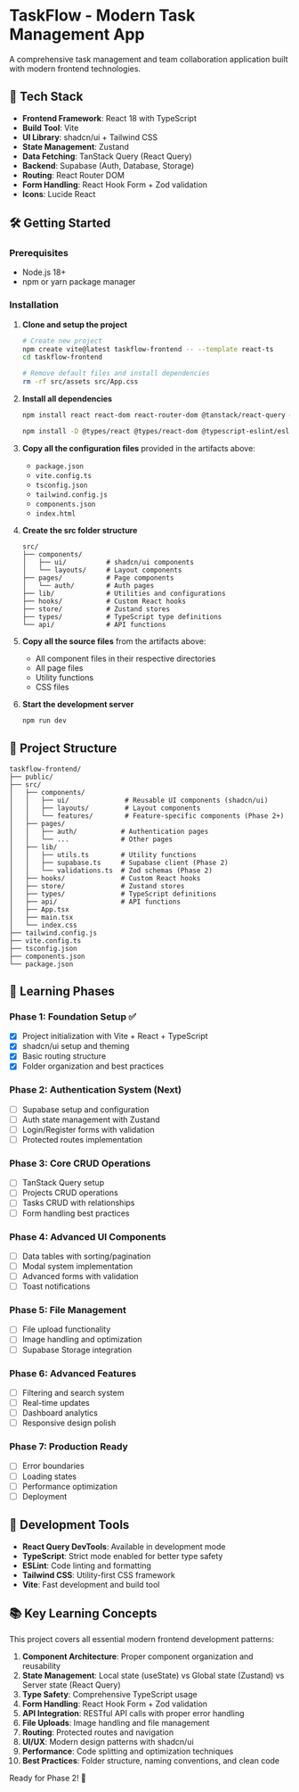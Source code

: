 # TaskFlow - Modern Task Management App

A comprehensive task management and team collaboration application built with modern frontend technologies.

## 🚀 Tech Stack

- **Frontend Framework**: React 18 with TypeScript
- **Build Tool**: Vite
- **UI Library**: shadcn/ui + Tailwind CSS
- **State Management**: Zustand
- **Data Fetching**: TanStack Query (React Query)
- **Backend**: Supabase (Auth, Database, Storage)
- **Routing**: React Router DOM
- **Form Handling**: React Hook Form + Zod validation
- **Icons**: Lucide React

## 🛠️ Getting Started

### Prerequisites

- Node.js 18+
- npm or yarn package manager

### Installation

1. **Clone and setup the project**

   ```bash
   # Create new project
   npm create vite@latest taskflow-frontend -- --template react-ts
   cd taskflow-frontend

   # Remove default files and install dependencies
   rm -rf src/assets src/App.css
   ```

2. **Install all dependencies**

   ```bash
   npm install react react-dom react-router-dom @tanstack/react-query @tanstack/react-query-devtools zustand @supabase/supabase-js react-hook-form @hookform/resolvers zod class-variance-authority clsx tailwind-merge lucide-react sonner date-fns

   npm install -D @types/react @types/react-dom @typescript-eslint/eslint-plugin @typescript-eslint/parser @vitejs/plugin-react autoprefixer postcss tailwindcss tailwindcss-animate typescript vite
   ```

3. **Copy all the configuration files** provided in the artifacts above:

   - `package.json`
   - `vite.config.ts`
   - `tsconfig.json`
   - `tailwind.config.js`
   - `components.json`
   - `index.html`

4. **Create the src folder structure**

   ```
   src/
   ├── components/
   │   ├── ui/          # shadcn/ui components
   │   └── layouts/     # Layout components
   ├── pages/           # Page components
   │   └── auth/        # Auth pages
   ├── lib/             # Utilities and configurations
   ├── hooks/           # Custom React hooks
   ├── store/           # Zustand stores
   ├── types/           # TypeScript type definitions
   └── api/             # API functions
   ```

5. **Copy all the source files** from the artifacts above:

   - All component files in their respective directories
   - All page files
   - Utility functions
   - CSS files

6. **Start the development server**
   ```bash
   npm run dev
   ```

## 📁 Project Structure

```
taskflow-frontend/
├── public/
├── src/
│   ├── components/
│   │   ├── ui/              # Reusable UI components (shadcn/ui)
│   │   ├── layouts/         # Layout components
│   │   └── features/        # Feature-specific components (Phase 2+)
│   ├── pages/
│   │   ├── auth/           # Authentication pages
│   │   └── ...             # Other pages
│   ├── lib/
│   │   ├── utils.ts        # Utility functions
│   │   ├── supabase.ts     # Supabase client (Phase 2)
│   │   └── validations.ts  # Zod schemas (Phase 2)
│   ├── hooks/              # Custom React hooks
│   ├── store/              # Zustand stores
│   ├── types/              # TypeScript definitions
│   ├── api/                # API functions
│   ├── App.tsx
│   ├── main.tsx
│   └── index.css
├── tailwind.config.js
├── vite.config.ts
├── tsconfig.json
├── components.json
└── package.json
```

## 🎯 Learning Phases

### Phase 1: Foundation Setup ✅

- [x] Project initialization with Vite + React + TypeScript
- [x] shadcn/ui setup and theming
- [x] Basic routing structure
- [x] Folder organization and best practices

### Phase 2: Authentication System (Next)

- [ ] Supabase setup and configuration
- [ ] Auth state management with Zustand
- [ ] Login/Register forms with validation
- [ ] Protected routes implementation

### Phase 3: Core CRUD Operations

- [ ] TanStack Query setup
- [ ] Projects CRUD operations
- [ ] Tasks CRUD with relationships
- [ ] Form handling best practices

### Phase 4: Advanced UI Components

- [ ] Data tables with sorting/pagination
- [ ] Modal system implementation
- [ ] Advanced forms with validation
- [ ] Toast notifications

### Phase 5: File Management

- [ ] File upload functionality
- [ ] Image handling and optimization
- [ ] Supabase Storage integration

### Phase 6: Advanced Features

- [ ] Filtering and search system
- [ ] Real-time updates
- [ ] Dashboard analytics
- [ ] Responsive design polish

### Phase 7: Production Ready

- [ ] Error boundaries
- [ ] Loading states
- [ ] Performance optimization
- [ ] Deployment

## 🧰 Development Tools

- **React Query DevTools**: Available in development mode
- **TypeScript**: Strict mode enabled for better type safety
- **ESLint**: Code linting and formatting
- **Tailwind CSS**: Utility-first CSS framework
- **Vite**: Fast development and build tool

## 📚 Key Learning Concepts

This project covers all essential modern frontend development patterns:

1. **Component Architecture**: Proper component organization and reusability
2. **State Management**: Local state (useState) vs Global state (Zustand) vs Server state (React Query)
3. **Type Safety**: Comprehensive TypeScript usage
4. **Form Handling**: React Hook Form + Zod validation
5. **API Integration**: RESTful API calls with proper error handling
6. **File Uploads**: Image handling and file management
7. **Routing**: Protected routes and navigation
8. **UI/UX**: Modern design patterns with shadcn/ui
9. **Performance**: Code splitting and optimization techniques
10. **Best Practices**: Folder structure, naming conventions, and clean code

Ready for Phase 2! 🚀
